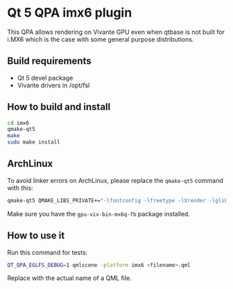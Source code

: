 # Qt 5 QPA imx6 plugin

This QPA allows rendering on Vivante GPU even when qtbase is not built for i.MX6 which
is the case with some general purpose distributions.

## Build requirements

* Qt 5 devel package
* Vivante drivers in /opt/fsl

## How to build and install

```sh
cd imx6
qmake-qt5
make
sudo make install
```

## ArchLinux

To avoid linker errors on ArchLinux, please replace the ```qmake-qt5``` command with this:

```sh
qmake-qt5 QMAKE_LIBS_PRIVATE+="-lfontconfig -lfreetype -lXrender -lglib-2.0 -ludev -lmtdev"
```

Make sure you have the ```gpu-viv-bin-mx6q-fb``` package installed.

## How to use it

Run this command for tests:

```sh
QT_QPA_EGLFS_DEBUG=1 qmlscene -platform imx6 <filename>.qml
```

Replace <filename> with the actual name of a QML file.
